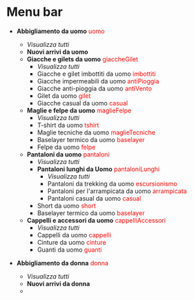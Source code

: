 # Menu bar

- **Abbigliamento da uomo** <span style="color:red">uomo</span>
    - *Visualizza tutti*
    - **Nuovi arrivi da uomo**
    - **Giacche e gilets da uomo** <span style="color:red">giaccheGilet</span>
        - *Visualizza tutti*
        - Giacche e gilet imbottiti da uomo <span style="color:red">imbottiti</span>
        - Giacche impermeabili da uomo <span style="color:red">antiPioggia</span>
        - Giacche anti-pioggia da uomo <span style="color:red">antiVento</span>
        - Gilet da uomo <span style="color:red">gilet</span>
        - Giacche casual da uomo <span style="color:red">casual</span>
    - **Maglie e felpe da uomo** <span style="color:red">maglieFelpe</span>
        - *Visualizza tutti*
        - T-shirt da uomo <span style="color:red">tshirt</span>
        - Maglie tecniche da uomo <span style="color:red">maglieTecniche</span>
        - Baselayer termico da uomo <span style="color:red">baselayer</span>
        - Felpe da uomo <span style="color:red">felpe</span>
    - **Pantaloni da uomo** <span style="color:red">pantaloni</span>
        - *Visualizza tutti*
        - **Pantaloni lunghi da Uomo** <span style="color:red">pantaloniLunghi</span>
            - *Visualizza tutti*
            - Pantaloni da trekking da uomo <span style="color:red">escursionismo</span>
            - Pantaloni per l'arrampicata da uomo <span style="color:red">arrampicata</span>
            - Pantaloni casual da uomo <span style="color:red">casual</span>
        - Short da uomo <span style="color:red">short</span>
        - Baselayer termico da uomo <span style="color:red">baselayer</span>
    - **Cappelli e accessori da uomo** <span style="color:red">cappelliAccessori</span>
        - *Visualizza tutti*
        - Cappelli da uomo <span style="color:red">cappelli</span>
        - Cinture da uomo <span style="color:red">cinture</span>
        - Guanti da uomo <span style="color:red">guanti</span>

- **Abbigliamento da donna** <span style="color:red">donna</span>
    - *Visualizza tutti* 
    - **Nuovi arrivi da donna**
    - 